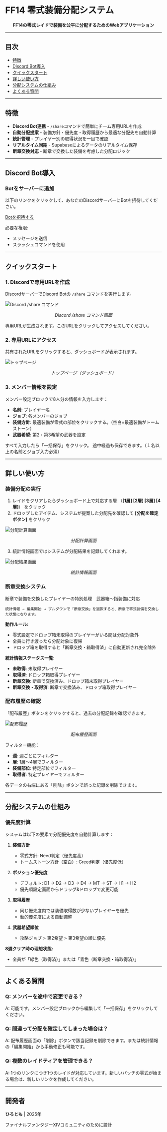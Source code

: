 # FF14 零式装備分配システム

<div align="center">

**FF14の零式レイドで装備を公平に分配するためのWebアプリケーション**

</div>

---

## 目次

- [特徴](#特徴)
- [Discord Bot導入](#discord-bot導入)
- [クイックスタート](#クイックスタート)
- [詳しい使い方](#詳しい使い方)
- [分配システムの仕組み](#分配システムの仕組み)
- [よくある質問](#よくある質問)

---

## 特徴

- **Discord Bot連携** - `/share`コマンドで簡単にチーム専用URLを作成
- **自動分配提案** - 装備方針・優先度・取得履歴から最適な分配先を自動計算
- **統計管理** - プレイヤー別の取得状況を一目で確認
- **リアルタイム同期** - Supabaseによるデータのリアルタイム保存
- **断章交換対応** - 断章で交換した装備を考慮した分配ロジック

---

## Discord Bot導入

### Botをサーバーに追加

以下のリンクをクリックして、あなたのDiscordサーバーにBotを招待してください。

[Botを招待する](https://discord.com/oauth2/authorize?client_id=1421136327843250286&permissions=2147485696&integration_type=0&scope=bot+applications.commands)

必要な権限:
- メッセージを送信
- スラッシュコマンドを使用

---

## クイックスタート

### 1. Discordで専用URLを作成

DiscordサーバーでDiscord Botの `/share` コマンドを実行します。

![Discord /share コマンド](SS/share5.png)
<p align="center"><i>Discord /share コマンド画面</i></p>

専用URLが生成されます。このURLをクリックしてアクセスしてください。



### 2. 専用URLにアクセス

共有されたURLをクリックすると、ダッシュボードが表示されます。

![トップページ](SS/toppage1.png)
<p align="center"><i>トップページ（ダッシュボード）</i></p>

### 3. メンバー情報を設定

メンバー設定ブロックで8人分の情報を入力します：

- **名前**: プレイヤー名
- **ジョブ**: 各メンバーのジョブ
- **装備方針**: 最適装備が零式の部位をクリックする。（空白=最適装備がトームストーン）
- **武器希望**: 第2・第3希望の武器を設定

すべて入力したら「一括保存」をクリック。
途中経過も保存できます。（１名以上の名前とジョブ入力必須）

---

## 詳しい使い方

### 装備分配の実行

1. レイドをクリアしたらダッシュボード上で対応する層 （**[1層] [2層] [3層] [4層]**） をクリック
2. ドロップしたアイテム、システムが提案した分配先を確認して **[分配を確定ボタン]** をクリック

![分配計算画面](SS/calc3.png)
<p align="center"><i>分配計算画面</i></p>

3. 統計情報画面ではシステムが分配結果を記録してくれます。

![分配結果画面](SS/result4.png)
<p align="center"><i>統計情報画面</i></p>

### 断章交換システム

断章で装備を交換したプレイヤーの特別処理　武器箱～指装備に対応

```
統計情報 → 編集開始 → プルダウンで「断章交換」を選択すると、断章で零式装備を交換した状態になります。
```

**動作ルール:**
- 零式設定でドロップ箱未取得のプレイヤーがいる間は分配対象外
- 全員に行き渡ったら分配対象に復帰
- ドロップ箱を取得すると「断章交換・箱取得済」に自動更新され完全除外

**統計情報ステータス一覧:**
- **未取得**: 未取得プレイヤー
- **取得済**: ドロップ箱取得プレイヤー
- **断章交換**: 断章で交換済み、ドロップ箱未取得プレイヤー
- **断章交換・取得済**: 断章で交換済み、ドロップ箱取得プレイヤー

### 配布履歴の確認

「配布履歴」ボタンをクリックすると、過去の分配記録を確認できます。

![配布履歴](SS/history6.png)
<p align="center"><i>配布履歴画面</i></p>

フィルター機能：
- **週**: 週ごとにフィルター
- **層**: 1層〜4層でフィルター
- **装備部位**: 特定部位でフィルター
- **取得者**: 特定プレイヤーでフィルター

各データの右端にある「削除」ボタンで誤った記録を削除できます。

---

## 分配システムの仕組み

### 優先度計算

システムは以下の要素で分配優先度を自動計算します：

1. **装備方針**
   - 零式方針: Need判定（優先度高）
   - トームストーン方針（空白）: Greed判定（優先度低）

2. **ポジション優先度**
   - デフォルト: D1 → D2 → D3 → D4 → MT → ST → H1 → H2
   - 優先順設定画面からドラッグ&ドロップで変更可能

3. **取得履歴**
   - 同じ優先度内では装備取得数が少ないプレイヤーを優先
   - 動的優先度による自動調整

4. **武器希望順位**
   - 攻略ジョブ > 第2希望 > 第3希望の順に優先


**8週クリア時の理想状態:**
- 全員が「緑色（取得済）」または「青色（断章交換・箱取得済）」

---

## よくある質問


### Q: メンバーを途中で変更できる？

A: 可能です。メンバー設定ブロックから編集して「一括保存」をクリックしてください。


### Q: 間違って分配を確定してしまった場合は？

A: 配布履歴画面の「削除」ボタンで該当記録を削除できます。または統計情報の「編集開始」から手動修正も可能です。

### Q: 複数のレイドティアを管理できる？

A: 1つのリンクにつき1つのレイドが対応しています。新しいパッチの零式が始まる場合は、新しいリンクを作成してください。

---

## 開発者

**ひろとも** | 2025年

ファイナルファンタジーXIVコミュニティのために設計
